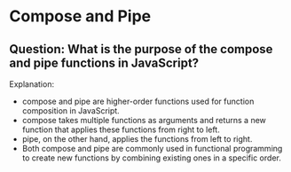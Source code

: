 # Compose and Pipe

## Question: What is the purpose of the compose and pipe functions in JavaScript?

Explanation:
- compose and pipe are higher-order functions used for function composition in JavaScript.
- compose takes multiple functions as arguments and returns a new function that applies these functions from right to left.
- pipe, on the other hand, applies the functions from left to right.
- Both compose and pipe are commonly used in functional programming to create new functions by combining existing ones in a specific order.